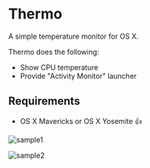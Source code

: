Thermo
======

A simple temperature monitor for OS X.

Thermo does the following:

* Show CPU temperature
* Provide "Activity Monitor" launcher

Requirements
------------

- OS X Mavericks or OS X Yosemite :thumbsup:


![sample1](http://cl.ly/image/0O2u2m1p2o2a/sample1.png)

![sample2](http://cl.ly/image/0z3W1J1Z2f3p/sample2.png)
